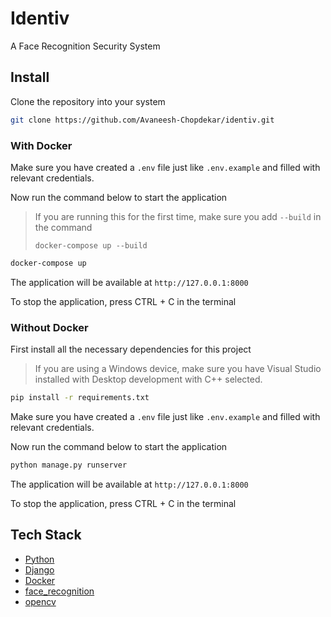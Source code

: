 # Identiv

A Face Recognition Security System

## Install

Clone the repository into your system

```bash
git clone https://github.com/Avaneesh-Chopdekar/identiv.git
```

### With Docker

Make sure you have created a `.env` file just like `.env.example` and filled with relevant credentials.

Now run the command below to start the application

> If you are running this for the first time, make sure you add `--build` in the command
>
> `docker-compose up --build`

```bash
docker-compose up
```

The application will be available at `http://127.0.0.1:8000`

To stop the application, press CTRL + C in the terminal

### Without Docker

First install all the necessary dependencies for this project

> If you are using a Windows device, make sure you have Visual Studio installed with Desktop development with C++ selected.

```bash
pip install -r requirements.txt
```

Make sure you have created a `.env` file just like `.env.example` and filled with relevant credentials.

Now run the command below to start the application

```bash
python manage.py runserver
```

The application will be available at `http://127.0.0.1:8000`

To stop the application, press CTRL + C in the terminal

## Tech Stack

- [Python](https://www.python.org/)
- [Django](https://www.djangoproject.com/)
- [Docker](https://www.docker.com/)
- [face_recognition](https://pypi.org/project/face-recognition/)
- [opencv](https://pypi.org/project/opencv-python/)
